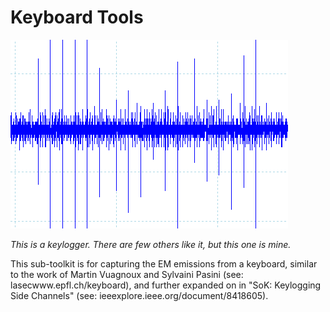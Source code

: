 # Keyboard Tools

![Just for fun](../fun/keypress-cropped.png)

*This is a keylogger. There are few others like it, but this one is mine.*

This sub-toolkit is for capturing the EM emissions from a keyboard, similar to the work of Martin Vuagnoux and Sylvaini Pasini (see: lasecwww.epfl.ch/keyboard), and further expanded on in "SoK: Keylogging Side Channels" (see: ieeexplore.ieee.org/document/8418605).
